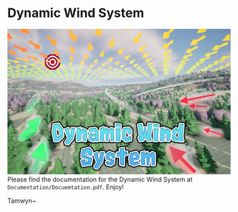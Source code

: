 # Dynamic Wind System
![Wind System Thumbnail](./Documentation/Ressources/Thumbnail.png "Wind System Thumbnail")
Please find the documentation for the Dynamic Wind System at `Documentation/Docuemtation.pdf`.
Enjoy!

Tamwyn~